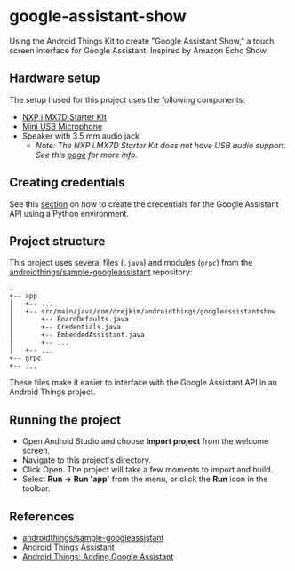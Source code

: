 # google-assistant-show

Using the Android Things Kit to create "Google Assistant Show," a touch screen interface for Google Assistant. Inspired by Amazon Echo Show.

## Hardware setup

The setup I used for this project uses the following components:

* [NXP i.MX7D Starter Kit](https://androidthings.withgoogle.com/#!/kits/pico-pro-maker-kit)
* [Mini USB Microphone](https://www.adafruit.com/product/3367)
* Speaker with 3.5 mm audio jack
    * *Note: The NXP i.MX7D Starter Kit does not have USB audio support. See this [page](https://developer.android.com/things/hardware/) for more info.*

## Creating credentials

See this [section](https://github.com/androidthings/sample-googleassistant#run-the-sample) on how to create the credentials for the Google Assistant API using a Python environment.

## Project structure

This project uses several files (`.java`) and modules (`grpc`) from the [androidthings/sample-googleassistant](https://github.com/androidthings/sample-googleassistant) repository:

```
.  
+-- app  
│   +-- ...  
│   +-- src/main/java/com/drejkim/androidthings/googleassistantshow  
│       +-- BoardDefaults.java  
│       +-- Credentials.java  
│       +-- EmbeddedAssistant.java  
│       +-- ...  
|   +-- ...    
+-- grpc
+-- ...  
```

These files make it easier to interface with the Google Assistant API in an Android Things project.

## Running the project

* Open Android Studio and choose **Import project** from the welcome screen.
* Navigate to this project's directory.
* Click Open. The project will take a few moments to import and build.
* Select **Run → Run 'app'** from the menu, or click the **Run** icon in the toolbar. 

## References

* [androidthings/sample-googleassistant](https://github.com/androidthings/sample-googleassistant)
* [Android Things Assistant](https://codelabs.developers.google.com/codelabs/androidthings-assistant/index.html?index=..%2F..%2Findex#0)
* [Android Things: Adding Google Assistant](https://code.tutsplus.com/tutorials/android-things-adding-google-assistant--cms-27690)